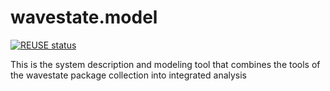 wavestate.model
===================
[![REUSE status](https://api.reuse.software/badge/git.fsfe.org/reuse/api)](https://api.reuse.software/info/git.fsfe.org/reuse/api)

This is the system description and modeling tool that combines the tools of the wavestate package collection into integrated analysis

